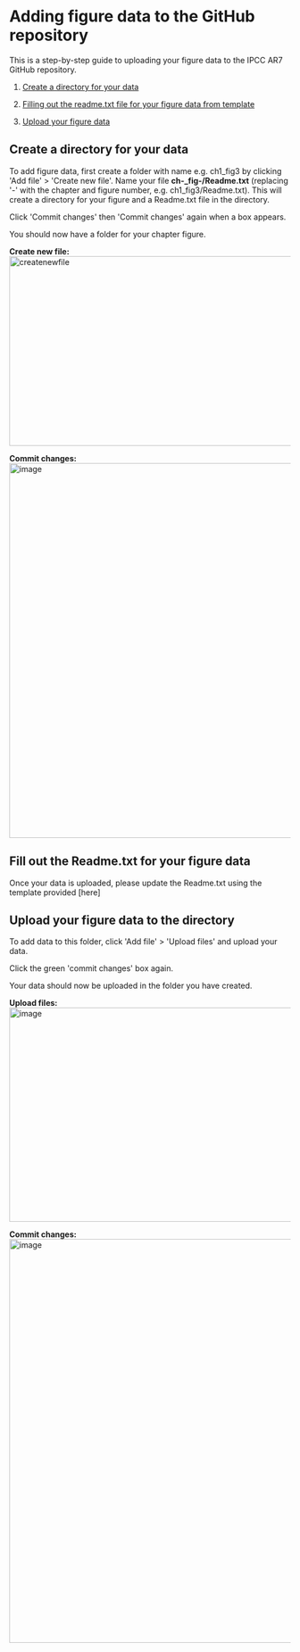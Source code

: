 # Adding figure data to the GitHub repository

This is a step-by-step guide to uploading your figure data to the IPCC AR7 GitHub repository.

1. [Create a directory for your data](https://github.com/mollymacrae/test-IPCC/tree/main/Chapter1#create-a-directory-for-your-data)

2. [Filling out the readme.txt file for your figure data from template](https://github.com/mollymacrae/test-IPCC/tree/main/Chapter1#fill-out-the-readmetxt-for-your-figure-data)
   
3. [Upload your figure data](https://github.com/mollymacrae/test-IPCC/tree/main/Chapter1#upload-your-figure-data)

## Create a directory for your data
To add figure data, first create a folder with name e.g. ch1_fig3 by clicking 'Add file' > 'Create new file'. 
Name your file **ch-_fig-/Readme.txt** (replacing '-' with the chapter and figure number, e.g. ch1_fig3/Readme.txt). This will create a directory for your figure and a Readme.txt file in the directory.

Click 'Commit changes' then 'Commit changes' again when a box appears.

You should now have a folder for your chapter figure.

**Create new file:** <img width="1057" height="340" alt="createnewfile" src="https://github.com/user-attachments/assets/77059192-d885-4662-b72f-686fdc2aca10" />

**Commit changes:** <img width="1070" height="672" alt="image" src="https://github.com/user-attachments/assets/0b6f2878-6361-4127-a539-b9412e9342d7" />


## Fill out the Readme.txt for your figure data
Once your data is uploaded, please update the Readme.txt using the template provided [here]


## Upload your figure data to the directory

To add data to this folder, click 'Add file' > 'Upload files' and upload your data.
   
Click the green 'commit changes' box again.

Your data should now be uploaded in the folder you have created.

**Upload files:** <img width="1062" height="384" alt="image" src="https://github.com/user-attachments/assets/6a096028-202e-4fbf-9325-5d1d7cbd3d1c" />


**Commit changes:** <img width="1051" height="724" alt="image" src="https://github.com/user-attachments/assets/02fbeff9-f361-4419-83eb-cd3d885d30dc" />


